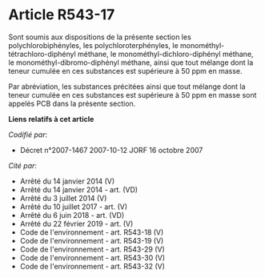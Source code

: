 # Article R543-17

Sont soumis aux dispositions de la présente section les polychlorobiphényles, les polychloroterphényles, le monométhyl-
tétrachloro-diphényl méthane, le monométhyl-dichloro-diphényl méthane, le monométhyl-dibromo-diphényl méthane, ainsi que tout
mélange dont la teneur cumulée en ces substances est supérieure à 50 ppm en masse.

Par abréviation, les substances précitées ainsi que tout mélange dont la teneur cumulée en ces substances est supérieure à 50
ppm en masse sont appelés PCB dans la présente section.

**Liens relatifs à cet article**

_Codifié par_:

  - Décret n°2007-1467 2007-10-12 JORF 16 octobre 2007

_Cité par_:

  - Arrêté du 14 janvier 2014 (V)
  - Arrêté du 14 janvier 2014 - art. (VD)
  - Arrêté du 3 juillet 2014 (V)
  - Arrêté du 10 juillet 2017 - art. (V)
  - Arrêté du 6 juin 2018 - art. (VD)
  - Arrêté du 22 février 2019 - art. (V)
  - Code de l'environnement - art. R543-18 (V)
  - Code de l'environnement - art. R543-19 (V)
  - Code de l'environnement - art. R543-29 (V)
  - Code de l'environnement - art. R543-30 (V)
  - Code de l'environnement - art. R543-32 (V)
